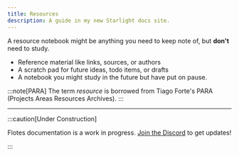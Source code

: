 ```yaml
---
title: Resources
description: A guide in my new Starlight docs site.
---
```


A resource notebook might be anything you need to keep note of, but **don't** need to study.
- Reference material like links, sources, or authors
- A scratch pad for future ideas, todo items, or drafts
- A notebook you might study in the future but have put on pause.

:::note[PARA]
The term *resource* is borrowed from Tiago Forte's PARA (Projects Areas Resources Archives).
:::

---

:::caution[Under Construction]

Flotes documentation is a work in progress. 
[Join the Discord](https://discord.com/invite/qKaKeGT8sZ) to get updates!

:::
